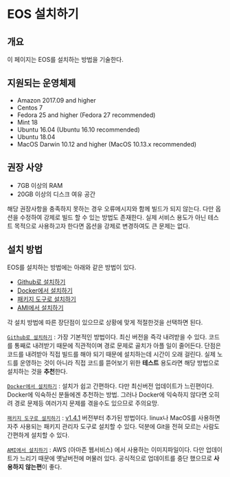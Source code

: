 # EOS 설치하기

## 개요

이 페이지는 EOS를 설치하는 방법을 기술한다.

## 지원되는 운영체제

* Amazon 2017.09 and higher
* Centos 7
* Fedora 25 and higher \(Fedora 27 recommended\)
* Mint 18
* Ubuntu 16.04 \(Ubuntu 16.10 recommended\)
* Ubuntu 18.04
* MacOS Darwin 10.12 and higher \(MacOS 10.13.x recommended\)

## 권장 사양

* 7GB 이상의 RAM
* 20GB 이상의 디스크 여유 공간

해당 권장사항을 충족하지 못하는 경우 오류메시지와 함께 빌드가 되지 않는다. 다만 옵션을 수정하여 강제로 빌드 할 수 있는 방법도 존재한다. 실제 서비스 용도가 아닌 테스트 목적으로 사용하고자 한다면 옵션을 강제로 변경하여도 큰 문제는 없다.

## 설치 방법

EOS를 설치하는 방법에는 아래와 같은 방법이 있다.

* [Github로 설치하기](github.md)
* [Docker에서 설치하기](docker.md)
* [패키지 도구로 설치하기](package.md)
* [AMI에서 설치하기](ami.md)

각 설치 방법에 따른 장단점이 있으므로 상황에 맞게 적절한것을 선택하면 된다.

[`Github로 설치하기`](github.md)  : 가장 기본적인 방법이다. 최신 버전을 즉각 내려받을 수 있다. 코드를 통째로 내려받기 때문에 직관적이며 경로 문제로 골치가 아플 일이 줄어든다. 단점은 코드를 내려받아 직접 빌드를 해야 되기 때문에 설치하는데 시간이 오래 걸린다. 실제 노드를 운영하는 것이 아니라 직접 코드를 뜯어보기 위한 **테스트** 용도라면 해당 방법으로 설치하는 것을 **추천**한다.

[`Docker에서 설치하기`](docker.md) : 설치가 쉽고 간편하다. 다만 최신버전 업데이트가 느린편이다. Docker에 익숙하신 분들에겐 추천하는 방법. 그러나 Docker에 익숙하지 않다면 오히려 경로 문제등 여러가지 문제를 겪을수도 있으므로 주의요망.

[`패키지 도구로 설치하기`](package.md) : [v1.4.1](../../document/release-notes/v1.4.1.md) 버전부터 추가된 방법이다. linux나 MacOS를 사용하면 자주 사용되는 패키지 관리자 도구로 설치할 수 있다. 덕분에 Git을 전혀 모르는 사람도 간편하게 설치할 수 있다.

[`AMI에서 설치하기`](ami.md) : AWS \(아마존 웹서비스\) 에서 사용하는 이미지파일이다.  다만 업데이트가 느리기 때문에 옛날버전에 머물러 있다. 공식적으로 업데이트를 중단 했으므로 **사용하지 않는편**이 좋다.

